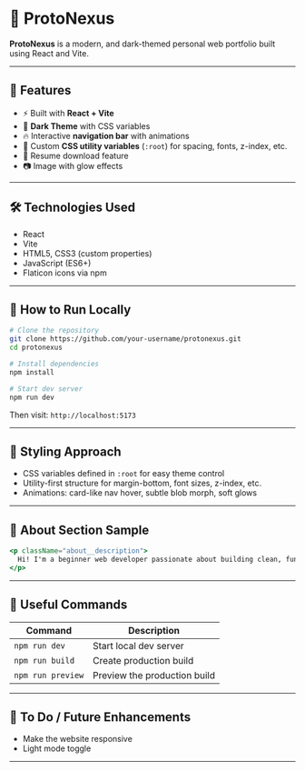 # 💫 ProtoNexus

**ProtoNexus** is a modern, and dark-themed personal web portfolio built using React and Vite.

---

## 🚀 Features

- ⚡ Built with **React + Vite**
- 🎨 **Dark Theme** with CSS variables
- 🔥 Interactive **navigation bar** with animations
- 🧠 Custom **CSS utility variables** (`:root`) for spacing, fonts, z-index, etc.
- 📄 Resume download feature
- 📷 Image with glow effects

---

## 🛠️ Technologies Used

- React
- Vite
- HTML5, CSS3 (custom properties)
- JavaScript (ES6+)
- Flaticon icons via npm

---

## 🧪 How to Run Locally

```bash
# Clone the repository
git clone https://github.com/your-username/protonexus.git
cd protonexus

# Install dependencies
npm install

# Start dev server
npm run dev
```

Then visit: `http://localhost:5173`

---

## 🎨 Styling Approach

- CSS variables defined in `:root` for easy theme control
- Utility-first structure for margin-bottom, font sizes, z-index, etc.
- Animations: card-like nav hover, subtle blob morph, soft glows

---

## 📄 About Section Sample

```jsx
<p className="about__description">
  Hi! I'm a beginner web developer passionate about building clean, functional interfaces with React. Always learning, always improving.
</p>
```

---

## 📎 Useful Commands

| Command           | Description                  |
| ----------------- | ---------------------------- |
| `npm run dev`     | Start local dev server       |
| `npm run build`   | Create production build      |
| `npm run preview` | Preview the production build |

---

## 📌 To Do / Future Enhancements

- Make the website responsive
- Light mode toggle

---


